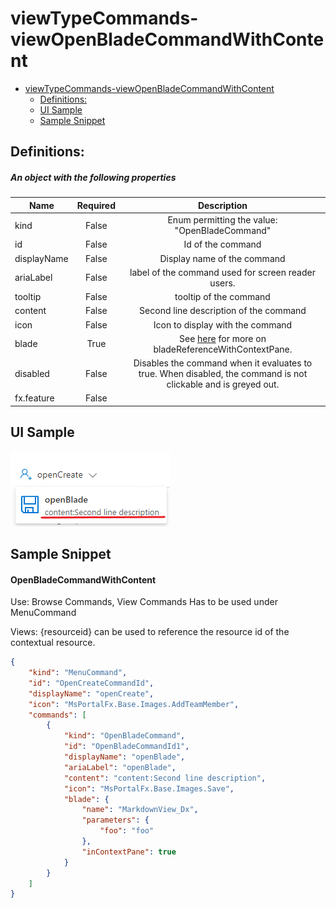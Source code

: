 <a name="viewtypecommands-viewopenbladecommandwithcontent"></a>
# viewTypeCommands-viewOpenBladeCommandWithContent
* [viewTypeCommands-viewOpenBladeCommandWithContent](#viewtypecommands-viewopenbladecommandwithcontent)
    * [Definitions:](#viewtypecommands-viewopenbladecommandwithcontent-definitions)
    * [UI Sample](#viewtypecommands-viewopenbladecommandwithcontent-ui-sample)
    * [Sample Snippet](#viewtypecommands-viewopenbladecommandwithcontent-sample-snippet)

<a name="viewtypecommands-viewopenbladecommandwithcontent-definitions"></a>
## Definitions:
<a name="viewtypecommands-viewopenbladecommandwithcontent-definitions-an-object-with-the-following-properties"></a>
##### An object with the following properties
| Name | Required | Description
| ---|:--:|:--:|
|kind|False|Enum permitting the value: "OpenBladeCommand"
|id|False|Id of the command
|displayName|False|Display name of the command
|ariaLabel|False|label of the command used for screen reader users.
|tooltip|False|tooltip of the command
|content|False|Second line description of the command
|icon|False|Icon to display with the command
|blade|True|See [here](dx-bladeReferenceWithContextPane.md) for more on bladeReferenceWithContextPane.
|disabled|False|Disables the command when it evaluates to true. When disabled, the command is not clickable and is greyed out.
|fx.feature|False|
<a name="viewtypecommands-viewopenbladecommandwithcontent-ui-sample"></a>
## UI Sample
![alt-text](../media/dx/commands/viewOpenBladeCommandWithContent.png "viewOpenBladeCommandWithContent UI")  
<a name="viewtypecommands-viewopenbladecommandwithcontent-sample-snippet"></a>
## Sample Snippet
  #### OpenBladeCommandWithContent

Use: Browse Commands, View Commands
Has to be used under MenuCommand

Views: {resourceid} can be used to reference the resource id of the contextual resource.

```json
{
    "kind": "MenuCommand",
    "id": "OpenCreateCommandId",
    "displayName": "openCreate",
    "icon": "MsPortalFx.Base.Images.AddTeamMember",
    "commands": [
        {
            "kind": "OpenBladeCommand",
            "id": "OpenBladeCommandId1",
            "displayName": "openBlade",
            "ariaLabel": "openBlade",
            "content": "content:Second line description",
            "icon": "MsPortalFx.Base.Images.Save",
            "blade": {
                "name": "MarkdownView_Dx",
                "parameters": {
                    "foo": "foo"
                },
                "inContextPane": true
            }
        }
    ]
}
```

